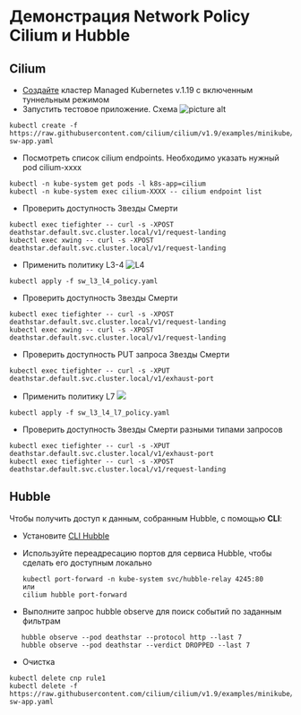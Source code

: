 # Демонстрация Network Policy Cilium и Hubble
## Cilium
* [Создайте](https://cloud.yandex.ru/docs/managed-kubernetes/quickstart) кластер Managed Kubernetes v.1.19 c включенным туннельным режимом 
* Запустить тестовое приложение. Схема ![picture alt]( https://docs.cilium.io/en/v1.9/_images/cilium_http_gsg.png)
```
kubectl create -f https://raw.githubusercontent.com/cilium/cilium/v1.9/examples/minikube/http-sw-app.yaml
```
* Посмотреть список cilium endpoints. Необходимо указать нужный pod cilium-xxxx
```
kubectl -n kube-system get pods -l k8s-app=cilium
kubectl -n kube-system exec cilium-XXXX -- cilium endpoint list 
```
* Проверить доступность Звезды Смерти
```
kubectl exec tiefighter -- curl -s -XPOST deathstar.default.svc.cluster.local/v1/request-landing
kubectl exec xwing -- curl -s -XPOST deathstar.default.svc.cluster.local/v1/request-landing
```
* Применить политику L3-4 ![L4](https://docs.cilium.io/en/v1.10/_images/cilium_http_l3_l4_gsg.png)
```
kubectl apply -f sw_l3_l4_policy.yaml
```
* Проверить доступность Звезды Смерти
```
kubectl exec tiefighter -- curl -s -XPOST deathstar.default.svc.cluster.local/v1/request-landing
kubectl exec xwing -- curl -s -XPOST deathstar.default.svc.cluster.local/v1/request-landing
```
* Проверить доступность PUT запроса Звезды Смерти
```
kubectl exec tiefighter -- curl -s -XPUT deathstar.default.svc.cluster.local/v1/exhaust-port
```
* Применить политику L7 ![](https://docs.cilium.io/en/v1.10/_images/cilium_http_l3_l4_l7_gsg.png)
```
kubectl apply -f sw_l3_l4_l7_policy.yaml
```
* Проверить доступность Звезды Смерти разными типами запросов
```
kubectl exec tiefighter -- curl -s -XPUT deathstar.default.svc.cluster.local/v1/exhaust-port
kubectl exec tiefighter -- curl -s -XPOST deathstar.default.svc.cluster.local/v1/request-landing
```
## Hubble
Чтобы получить доступ к данным, собранным Hubble, с помощью **CLI**:
* Установите [CLI Hubble](https://docs.cilium.io/en/v1.9/gettingstarted/hubble/#inspecting-the-cluster-s-network-traffic-with-hubble-relay)

* Используйте переадресацию портов для  сервиса Hubble, чтобы сделать его доступным локально
  ```
  kubectl port-forward -n kube-system svc/hubble-relay 4245:80
  или
  cilium hubble port-forward
  ```
* Выполните запрос hubble observe для поиск событий по заданным фильтрам
```
   hubble observe --pod deathstar --protocol http --last 7
   hubble observe --pod deathstar --verdict DROPPED --last 7

```
* Очистка 
```
kubectl delete cnp rule1
kubectl delete -f https://raw.githubusercontent.com/cilium/cilium/v1.9/examples/minikube/http-sw-app.yaml
```




